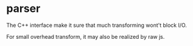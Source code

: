# parser

The C++ interface make it sure that much transforming wont't block I/O.

For small overhead transform, it may also be realized by raw js.